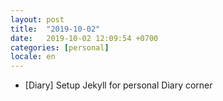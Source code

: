 ```yaml
---
layout: post
title:  "2019-10-02"
date:   2019-10-02 12:09:54 +0700
categories: [personal]
locale: en
---
```

- [Diary] Setup Jekyll for personal Diary corner
